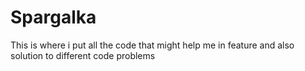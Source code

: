 # Spargalka
This is where i put all the code that might help me in feature and also solution to different code problems 
